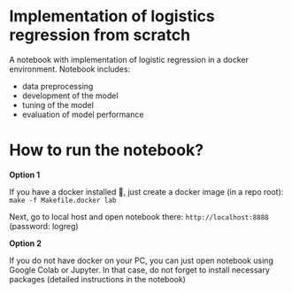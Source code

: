 # Implementation of logistics regression from scratch
A notebook with implementation of logistic regression in a docker environment. Notebook includes:

* data preprocessing
* development of the model
* tuning of the model
* evaluation of model performance

# How to run the notebook?

**Option 1** 

If you have a docker installed :whale:, just create a docker image (in a repo root): `make -f Makefile.docker lab`

Next, go to local host and open notebook there: `http://localhost:8888` (password: logreg) 

**Option 2** 

If you do not have docker on your PC, you can just open notebook using Google Colab or Jupyter. In that case, do not forget to install necessary packages (detailed instructions in the notebook)
